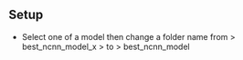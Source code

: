 ## Setup
- Select one of a model then change a folder name from > best_ncnn_model_x > to > best_ncnn_model
